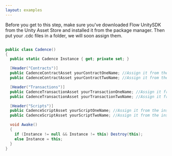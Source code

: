 ```yaml
---
layout: examples
---
```


Before you get to this step, make sure you've downloaded Flow UnitySDK from the Unity Asset Store and installed it from the package manager.
Then put your .cdc files in a folder, we will soon assign them.

```cs

public class Cadence()
{
  public static Cadence Instance { get; private set; }

  [Header("Contracts")]
  public CadenceContractAsset yourContractOneName; //Assign it from the inspector
  public CadenceContractAsset yourContractTwoName; //Assign it from the inspector

  [Header("Transactions")]
  public CadenceTransactionAsset yourTransactionOneName; //Assign it from the inspector
  public CadenceTransactionAsset yourTransactionTwoName; //Assign it from the inspector

  [Header("Scripts")]
  public CadenceScriptAsset yourScriptOneName; //Assign it from the inspector
  public CadenceScriptAsset yourScriptTwoName; //Assign it from the inspector

  void Awake()
  {
    if (Instance != null && Instance != this) Destroy(this);
    else Instance = this;
  }
}
```